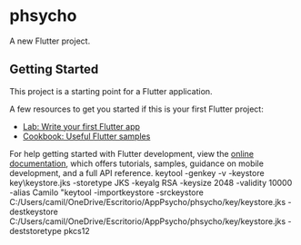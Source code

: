 # phsycho

A new Flutter project.

## Getting Started

This project is a starting point for a Flutter application.

A few resources to get you started if this is your first Flutter project:

- [Lab: Write your first Flutter app](https://docs.flutter.dev/get-started/codelab)
- [Cookbook: Useful Flutter samples](https://docs.flutter.dev/cookbook)

For help getting started with Flutter development, view the
[online documentation](https://docs.flutter.dev/), which offers tutorials,
samples, guidance on mobile development, and a full API reference.
keytool -genkey -v -keystore key\keystore.jks -storetype JKS -keyalg RSA -keysize 2048 -validity 10000  -alias Camilo
"keytool -importkeystore -srckeystore C:/Users/camil/OneDrive/Escritorio/AppPsycho/phsycho/key/keystore.jks -destkeystore C:/Users/camil/OneDrive/Escritorio/AppPsycho/phsycho/key/keystore.jks -deststoretype pkcs12